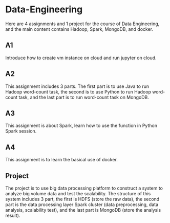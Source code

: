# Data-Engineering
Here are 4 assignments and 1 project for the course of Data Engineering, and the main content contains Hadoop, Spark, MongoDB, and docker.

## A1
Introduce how to create vm instance on cloud and run jupyter on cloud.

## A2
This assignment includes 3 parts. The first part is to use Java to run Hadoop word-count task, the second is to use Python to run Hadoop word-count task, and the last part is to run word-count task on MongoDB.

## A3
This assignment is about Spark, learn how to use the function in Python Spark session.

## A4
This assignment is to learn the basical use of docker.
  
## Project
The project is to use big data processing platform to construct a system to analyze big volume data and test the scalability. The structure of this system 
includes 3 part, the first is HDFS (store the raw data), the second part is the data processing layer Spark cluster (data preprocessing, data analysis, scalability test), and the last part is MongoDB (store the analysis result).
